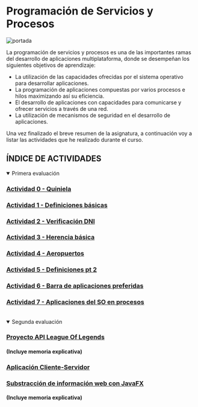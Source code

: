 # Programación de Servicios y Procesos
![portada](https://cdn-images-1.medium.com/max/1200/0*ngXgBNNdx6iiWP8q.png)

La programación de servicios y procesos es una de las importantes ramas del desarrollo de aplicaciones multiplataforma, donde se desempeñan los siguientes objetivos de aprendizaje:

- La utilización de las capacidades ofrecidas por el sistema operativo para desarrollar aplicaciones.
- La programación de aplicaciones compuestas por varios procesos e hilos maximizando así su eficiencia.
- El desarrollo de aplicaciones con capacidades para comunicarse y ofrecer servicios a través de una red.
- La utilización de mecanismos de seguridad en el desarrollo de aplicaciones.

Una vez finalizado el breve resumen de la asignatura, a continuación voy a listar las actividades que he realizado durante el curso.

## ÍNDICE DE ACTIVIDADES
<details open>
<summary>Primera evaluación</summary>
  
### [Actividad 0 - Quiniela](Actividad%200/Act0_Quiniela.md)

### [Actividad 1 - Definiciones básicas](Actividad%201/Definiciones%20básicas.md)

### [Actividad 2 - Verificación DNI](Actividad%202/Act2_VerificarDNI.md)

### [Actividad 3 - Herencia básica](Actividad%203/Act3_Herencia%20básica.md)

### [Actividad 4 - Aeropuertos](Actividad%204/Act4_Aeropuertos.md)

### [Actividad 5 - Definiciones pt 2](Actividad%205/Definiciones%20pt%202.md)

### [Actividad 6 - Barra de aplicaciones preferidas](Actividad%206/Act6_AplicacionesPreferidas.md)

### [Actividad 7 - Aplicaciones del SO en procesos](Actividad%207/Act7_AplicacionesSO.md)
</details>
<br>
<details open>
<summary>Segunda evaluación</summary>
  
### [Proyecto API League Of Legends](Proyecto%20API%20League%20Of%20Legends/Actividad_8.md)
#### (Incluye memoria explicativa)

### [Aplicación Cliente-Servidor](Actividad%200/Act0_Quiniela.md)

### [Substracción de información web con JavaFX](Substracción%20de%20información%20web/Actividad_10.md)
#### (Incluye memoria explicativa)
</details>
